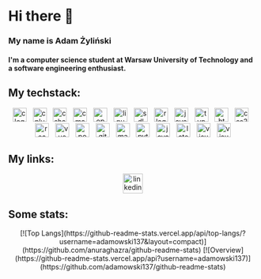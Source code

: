 # Hi there 👋

### My name is Adam Żyliński ###

#### I'm a computer science student at Warsaw University of Technology and a software engineering enthusiast.


## My techstack:
<div align="center">
  <img src="https://cdn.jsdelivr.net/gh/devicons/devicon/icons/c/c-original.svg" height="28" alt="c logo"  />
  <img width="5" />
  <img src="https://cdn.jsdelivr.net/gh/devicons/devicon/icons/cplusplus/cplusplus-original.svg" height="28" alt="cplusplus logo"  />
  <img width="5" />
  <img src="https://cdn.jsdelivr.net/gh/devicons/devicon/icons/csharp/csharp-original.svg" height="28" alt="csharp logo"  />
  <img width="5" />
  <img src="https://cdn.jsdelivr.net/gh/devicons/devicon/icons/cmake/cmake-original.svg" height="28" alt="cmake logo"  />
  <img width="5" />
  <img src="https://cdn.jsdelivr.net/gh/devicons/devicon/icons/opengl/opengl-original.svg" height="28" alt="opengl logo"  />
  <img width="5" />
  <img src="https://cdn.jsdelivr.net/gh/devicons/devicon/icons/linux/linux-original.svg" height="28" alt="linux logo"  />
  <img width="5" />
  <img src="https://cdn.jsdelivr.net/gh/devicons/devicon/icons/sdl/sdl-original.svg" height="28" alt="sdl logo"  />
  <img width="5" />
  <img src="https://cdn.jsdelivr.net/gh/devicons/devicon/icons/r/r-original.svg" height="28" alt="r logo"  />
  <img width="5" />
  <img src="https://cdn.jsdelivr.net/gh/devicons/devicon/icons/javascript/javascript-original.svg" height="28" alt="javascript logo"  />
  <img width="5" />
  <img src="https://cdn.jsdelivr.net/gh/devicons/devicon/icons/typescript/typescript-original.svg" height="28" alt="typescript logo"  />
  <img width="5" />
  <img src="https://cdn.jsdelivr.net/gh/devicons/devicon/icons/html5/html5-original.svg" height="28" alt="html5 logo"  />
  <img width="5" />
  <img src="https://cdn.jsdelivr.net/gh/devicons/devicon/icons/css3/css3-original.svg" height="28" alt="css3 logo"  />
  <img width="5" />
  <img src="https://cdn.jsdelivr.net/gh/devicons/devicon/icons/react/react-original.svg" height="28" alt="react logo"  />
  <img width="5" />
  <img src="https://cdn.jsdelivr.net/gh/devicons/devicon/icons/vuejs/vuejs-original.svg" height="28" alt="vue logo"  />
  <img width="5" />
  <img src="https://cdn.jsdelivr.net/gh/devicons/devicon/icons/postgresql/postgresql-original.svg" height="28" alt="postgresql logo"  />
  <img width="5" />
  <img src="https://cdn.jsdelivr.net/gh/devicons/devicon/icons/git/git-original.svg" height="28" alt="git logo"  />
  <img width="5" />
  <img src="https://cdn.jsdelivr.net/gh/devicons/devicon/icons/matlab/matlab-original.svg" height="28" alt="matlab logo"  />
  <img width="5" />
  <img src="https://cdn.jsdelivr.net/gh/devicons/devicon/icons/python/python-original.svg" height="28" alt="python logo"  />
  <img width="5" />
  <img src="https://cdn.jsdelivr.net/gh/devicons/devicon/icons/java/java-original.svg" height="28" alt="java logo"  />
  <img width="5" />
  <img src="https://cdn.jsdelivr.net/gh/devicons/devicon/icons/latex/latex-original.svg" height="28" alt="latex logo"  />
  <img width="5" />
  <img src="https://cdn.jsdelivr.net/gh/devicons/devicon/icons/visualstudio/visualstudio-original.svg" height="28" alt="visual logo"  />
  <img width="5" />
  <img src="https://cdn.jsdelivr.net/gh/devicons/devicon/icons/vscode/vscode-original.svg" height="28" alt="visual code logo"  />
</div>

## My links:
<div align="center">
    <a href="https://www.linkedin.com/in/adam-żyliński-200993266/" target="_blank">
        <img src="https://img.shields.io/static/v1?message=LinkedIn&logo=linkedin&label=&color=0e49a1&logoColor=white&labelColor=&style=for-the-badge" height="40" alt="linkedin logo"/>
    </a>
</div>

## Some stats:

<div align="center">
  [![Top Langs](https://github-readme-stats.vercel.app/api/top-langs/?username=adamowski137&layout=compact)](https://github.com/anuraghazra/github-readme-stats)
  [![Overview](https://github-readme-stats.vercel.app/api?username=adamowski137)](https://github.com/adamowski137/github-readme-stats)  

</div>

